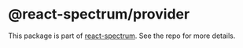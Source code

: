 # @react-spectrum/provider

This package is part of [react-spectrum](https://gitlab.com/watheia/spectrum). See the repo for more details.

